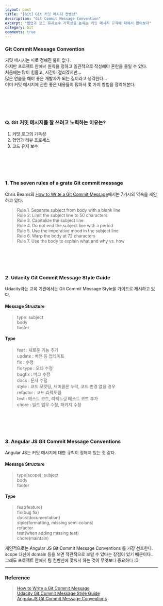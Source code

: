 ```yaml
---
layout: post
title: "[Git] Git 커밋 메시지 컨벤션"
description: "Git Commit Message Convention"
excerpt: "협업과 코드 유지보수 가독성을 높히는 커밋 메시지 규칙에 대해서 알아보자"
category: Git
comments: true
---
```


### Git Commit Message Convention
커밋 메시지는 따로 정해진 룰이 없다. <br>
하지만 프로젝트 안에서 원칙을 정하고 일관적으로 작성해야 혼란을 줄일 수 있다. <br>
처음에는 많이 힘들고, 시간이 걸리겠지만... <br>
많은 연습을 해야 좋은 개발자가 되는 길이라고 생각한다... <br>
이미 커밋 메시지에 관한 좋은 내용들이 많아서 몇 가지 방법을 정리해본다. 

<br><br>
----
### Q. Git 커밋 메시지를 잘 쓰려고 노력하는 이유는?
1. 커밋 로그의 가독성
2. 협업과 리뷰 프로세스
3. 코드 유지 보수

<br><br>
----
### 1. The seven rules of a grate Git commit message
Chris Beams의 [How to Write a Git Commit Message](https://chris.beams.io/posts/git-commit/)에서는 7가지의 약속을 제안하고 있다.

> Rule 1. Separate subject from body with a blank line <br>
> Rule 2. Limit the subject line to 50 characters <br>
> Rule 3. Capitalize the subject line <br>
> Rule 4. Do not end the subject line with a period <br>
> Rule 5. Use the imperative mood in the subject line <br>
> Rule 6. Warp the body at 72 characters <br>
> Rule 7. Use the body to explain what and why vs. how 

<br><br>
----
### 2. Udacity Git Commit Message Style Guide
Udacity라는 교육 기관에서는 Git Commit Message Style을 가이드로 제시하고 있다.
 
#### Message Structure
> type: subject <br>
> body <br>
> footer

#### Type
> feat : 새로운 기능 추가 <br> 
> update : 버전 등 업데이트 <br>
> fix : 수정 <br>
> fix type : 오타 수정 <br>
> bugfix : 버그 수정 <br>
> docs : 문서 수정 <br>
> style : 코드 모캣팅, 세미콜론 누락, 코드 변경 없을 경우 <br>
> refactor : 코드 리펙토링 <br>
> test : 테스트 코드, 리펙토링 테스트 코드 추가 <br> 
> chore : 빌드 업무 수정, 패키지 수정 <br>

<br><br>
----
### 3. Angular JS Git Commit Message Conventions
Angular JS는 커밋 메시지에 대한 규칙이 정해져 있는 것 같다. 

#### Message Structure
> type(scope): subject <br>
> body <br>
> footer

#### Type
> feat(feature) <br>
> fix(bug fix) <br>
> docs(documentation) <br>
> style(formatting, missing semi colons) <br>
> refactor <br>
> test(when adding missing test) <br>
> chore(maintain) <br>


개인적으로는 Angular JS Git Commit Message Conventions 를 가장 선호한다. <br>
scope 대신에 domain 등을 쓰면 직관적으로 보일 수 있다는 장점이 있기 때문이다.. <br>
그래도 프로젝트 안에서 팀 컨벤션에 맞춰서 하는 것이 무엇보다 중요하다 :D

----
### Reference
> [How to Write a Git Commit Message](https://chris.beams.io/posts/git-commit/) <br>
> [Udacity Git Commit Message Style Guide](https://udacity.github.io/git-styleguide/) <br>
> [AngularJS Git Commit Message Conventions](https://docs.google.com/document/d/1QrDFcIiPjSLDn3EL15IJygNPiHORgU1_OOAqWjiDU5Y/edit)
